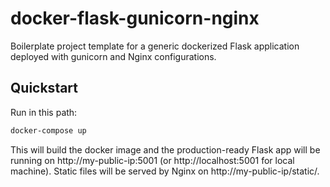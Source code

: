 # docker-flask-gunicorn-nginx

Boilerplate project template for a generic dockerized Flask application deployed with gunicorn and Nginx configurations.

## Quickstart

Run in this path:

```sh
docker-compose up

```

This will build the docker image and the production-ready Flask app will be running on http://my-public-ip:5001 (or http://localhost:5001 for local machine).
Static files will be served by Nginx on http://my-public-ip/static/.
